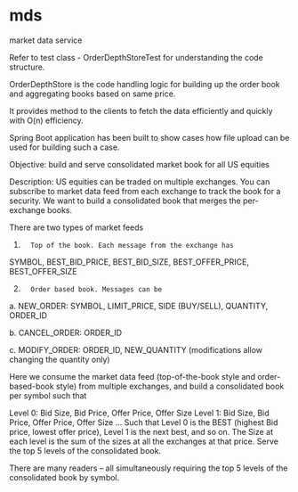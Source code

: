 # mds
market data service

Refer to test class - OrderDepthStoreTest for understanding the code structure.

OrderDepthStore is the code handling logic for building up the order book and aggregating books based on same price.

It provides method to the clients to fetch the data efficiently and quickly with O(n) efficiency.

Spring Boot application has been built to show cases how file upload can be used for building such a case.

Objective: build and serve consolidated market book for all US equities

Description:
US equities can be traded on multiple exchanges.
You can subscribe to market data feed from each exchange to track the book for a security.
We want to build a consolidated book that merges the per-exchange books.

There are two types of market feeds

1.       Top of the book. Each message from the exchange has
SYMBOL, BEST_BID_PRICE, BEST_BID_SIZE, BEST_OFFER_PRICE, BEST_OFFER_SIZE

2.       Order based book. Messages can be

a.       NEW_ORDER: SYMBOL, LIMIT_PRICE, SIDE (BUY/SELL), QUANTITY, ORDER_ID

b.       CANCEL_ORDER: ORDER_ID

c.       MODIFY_ORDER: ORDER_ID, NEW_QUANTITY (modifications allow changing the quantity only)

Here we consume the market data feed (top-of-the-book style and order-based-book style) from multiple exchanges,
and build a consolidated book per symbol such that

Level 0: Bid Size, Bid Price, Offer Price, Offer Size
Level 1: Bid Size, Bid Price, Offer Price, Offer Size
…
Such that Level 0 is the BEST (highest Bid price, lowest offer price), Level 1 is the next best, and so on.
The Size at each level is the sum of the sizes at all the exchanges at that price.
Serve the top 5 levels of the consolidated book.

There are many readers –
all simultaneously requiring the top 5 levels of the consolidated book by symbol.
